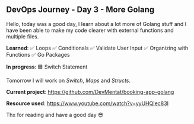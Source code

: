 ## DevOps Journey - Day 3 - More Golang

Hello, today was a good day, I learn about a lot more of Golang stuff and I have been able to make my code clearer with external functions and multiple files.

**Learned**: ✅ Loops ✅ Conditionals ✅ Validate User Input ✅ Organizing with Functions ✅ Go Packages

**In progress**: 🟦 Switch Statement

Tomorrow I will work on *Switch*, *Maps* and *Structs*.

**Current project**: https://github.com/DevMentat/booking-app-golang

**Resource used**: https://www.youtube.com/watch?v=yyUHQIec83I

Thx for reading and have a good day 😎